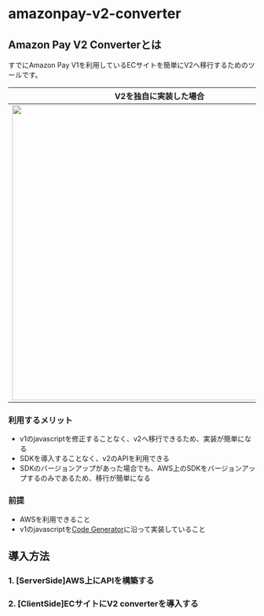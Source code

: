 # amazonpay-v2-converter

## Amazon Pay V2 Converterとは
すでにAmazon Pay V1を利用しているECサイトを簡単にV2へ移行するためのツールです。

| V2を独自に実装した場合  |  V2Converterを利用した場合  |
| ---- | ---- |
|  <img src="https://user-images.githubusercontent.com/61146815/79706558-9ca65900-82f4-11ea-9a13-82110feb1586.png" width="600px">  |  <img src="https://user-images.githubusercontent.com/61146815/79706802-6a492b80-82f5-11ea-800b-a01a4530708f.png" width="600px">  |

### 利用するメリット
* v1のjavascriptを修正することなく、v2へ移行できるため、実装が簡単になる
* SDKを導入することなく、v2のAPIを利用できる
* SDKのバージョンアップがあった場合でも、AWS上のSDKをバージョンアップするのみであるため、移行が簡単になる

### 前提
* AWSを利用できること
* v1のjavascriptを[Code Generator](http://amzn.github.io/amazon-pay-sdk-samples/code_generator/?region=JP&ld=APJPLPADirect)に沿って実装していること

## 導入方法
### 1. [ServerSide]AWS上にAPIを構築する

### 2. [ClientSide]ECサイトにV2 converterを導入する
